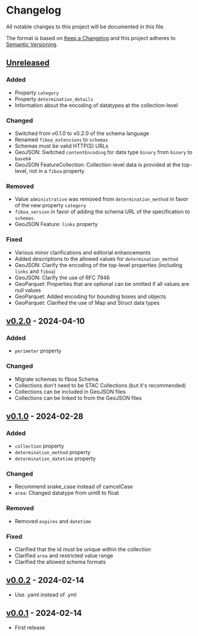 # Changelog

All notable changes to this project will be documented in this file.

The format is based on [Keep a Changelog](http://keepachangelog.com/en/1.0.0/)
and this project adheres to [Semantic Versioning](http://semver.org/spec/v2.0.0.html).

## [Unreleased]

### Added

- Property `category`
- Property `determination_details`
- Information about the encoding of datatypes at the collection-level

### Changed

- Switched from v0.1.0 to v0.2.0 of the schema language
- Renamed `fiboa_extensions` to `schemas`
- Schemas must be valid HTTP(S) URLs
- GeoJSON: Switched `contentEncoding` for data type `binary` from `binary` to `base64`
- GeoJSON FeatureCollection: Collection-level data is provided at the top-level, not in a `fiboa` property

### Removed

- Value `administrative` was removed from `determination_method` in favor of the new property `category`
- `fiboa_version` in favor of adding the schema URL of the specification to `schemas`.
- GeoJSON Feature: `links` property

### Fixed

- Various minor clarifications and editorial enhancements
- Added descriptions to the allowed values for `determination_method`
- GeoJSON: Clarify the encoding of the top-level properties (including `links` and `fiboa`)
- GeoJSON: Clarify the use of RFC 7946
- GeoParquet: Properties that are optional can be omitted if all values are null values
- GeoParquet: Added encoding for bounding boxes and objects
- GeoParquet: Clarified the use of Map and Struct data types

## [v0.2.0] - 2024-04-10

### Added

- `perimeter` property

### Changed

- Migrate schemas to fiboa Schema
- Collections don't need to be STAC Collections (but it's recommended)
- Collections can be included in GeoJSON files
- Collections can be linked to from the GeoJSON files

## [v0.1.0] - 2024-02-28

### Added

- `collection` property
- `determination_method` property
- `determination_datetime` property

### Changed

- Recommend snake_case instead of camcelCase
- `area`: Changed datatype from uint8 to float

### Removed

- Removed `expires` and `datetime`

### Fixed

- Clarified that the id must be unique within the collection
- Clarified `area` and restricted value range
- Clarified the allowed schema formats

## [v0.0.2] - 2024-02-14

- Use .yaml instead of .yml

## [v0.0.1] - 2024-02-14

- First release

[Unreleased]: <https://github.com/fiboa/specification/compare/v0.2.0...main>
[v0.2.0]: <https://github.com/fiboa/specification/compare/v0.1.0...v0.2.0>
[v0.1.0]: <https://github.com/fiboa/specification/compare/v0.0.2...v0.1.0>
[v0.0.2]: <https://github.com/fiboa/specification/compare/v0.0.1...v0.0.2>
[v0.0.1]: <https://github.com/fiboa/specification/tree/v0.0.1>
